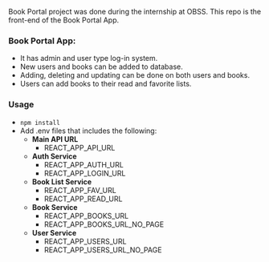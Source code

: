 Book Portal project was done during the internship at OBSS. This repo is the front-end of the Book Portal App.

### Book Portal App:

- It has admin and user type log-in system.
- New users and books can be added to database.
- Adding, deleting and updating can be done on both users and books.
- Users can add books to their read and favorite lists.

### Usage

- ```npm install```
- Add .env files that includes the following:
    - **Main API URL**
        - REACT_APP_API_URL
    - **Auth Service**
        - REACT_APP_AUTH_URL
        - REACT_APP_LOGIN_URL
    - **Book List Service**
        - REACT_APP_FAV_URL
        - REACT_APP_READ_URL
    - **Book Service**
        - REACT_APP_BOOKS_URL
        - REACT_APP_BOOKS_URL_NO_PAGE
    - **User Service**
        - REACT_APP_USERS_URL
        - REACT_APP_USERS_URL_NO_PAGE
